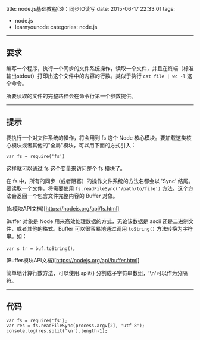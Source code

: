 title: node.js基础教程(3)：同步IO读写
date: 2015-06-17 22:33:01
tags: 
- node.js
- learnyounode
categories: node.js
---
## 要求
编写一个程序，执行一个同步的文件系统操作，读取一个文件，并且在终端（标准输出stdout）打印出这个文件中的内容的行数。类似于执行 ```cat file | wc -l``` 这个命令。

所要读取的文件的完整路径会在命令行第一个参数提供。

---
<!-- more -->
## 提示

要执行一个对文件系统的操作，将会用到 fs 这个 Node 核心模块。要加载这类核心模块或者其他的"全局"模块，可以用下面的方式引入：

    var fs = require('fs')

这样就可以通过 fs 这个变量来访问整个 fs 模块了。

在 fs 中，所有的同步（或者阻塞）的操作文件系统的方法名都会以 'Sync' 结尾。要读取一个文件，将需要使用  ```fs.readFileSync('/path/to/file')``` 方法。这个方法会返回一个包含文件完整内容的 Buffer 对象。

(fs模块API文档)[https://nodejs.org/api/fs.html]

Buffer 对象是 Node 用来高效处理数据的方式，无论该数据是 ascii 还是二进制文件，或者其他的格式。Buffer 可以很容易地通过调用 ```toString()``` 方法转换为字符串。如：

	var s tr = buf.toString()。

(Buffer模块API文档)[https://nodejs.org/api/buffer.html]

简单地计算行数方法，可以使用.split() 分割成子字符串数组，'\n'可以作为分隔符。

---

## 代码

	var fs = require('fs');
	var res = fs.readFileSync(process.argv[2], 'utf-8');
	console.log(res.split('\n').length-1);